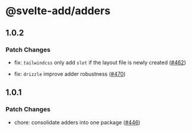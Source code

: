 # @svelte-add/adders

## 1.0.2

### Patch Changes

-   fix: `tailwindcss` only add `slot` if the layout file is newly created ([#462](https://github.com/svelte-add/svelte-add/pull/462))

-   fix: `drizzle` improve adder robustness ([#470](https://github.com/svelte-add/svelte-add/pull/470))

## 1.0.1

### Patch Changes

-   chore: consolidate adders into one package ([#446](https://github.com/svelte-add/svelte-add/pull/446))
